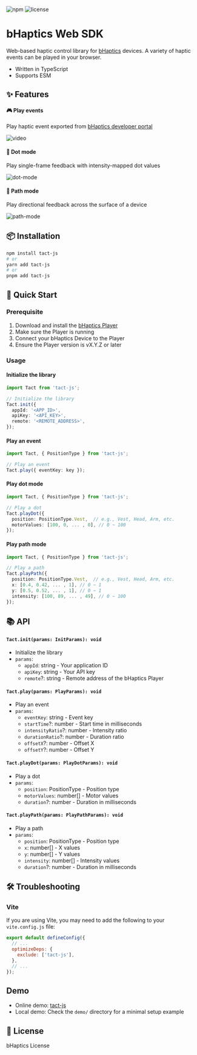 ![npm](https://img.shields.io/npm/v/tact-js)
![license](https://img.shields.io/npm/l/tact-js)

# bHaptics Web SDK

Web-based haptic control library for [bHaptics](https://www.bhaptics.com/) devices. A variety of haptic events can be played in your browser.

- Written in TypeScript
- Supports ESM

## ✨ Features

#### 🎮 Play events

Play haptic event exported from [bHaptics developer portal](https://developer.bhaptics.com/applications)

![video](https://github.com/user-attachments/assets/d58c352e-cbf1-42d5-b177-bc658e8865df)

#### 🔵 Dot mode

Play single-frame feedback with intensity-mapped dot values

![dot-mode](https://github.com/user-attachments/assets/2045d2ec-f16d-46ef-b0a9-903abbeff7a7)

#### 🧭 Path mode

Play directional feedback across the surface of a device

![path-mode](https://github.com/user-attachments/assets/a4644c11-9e5e-47aa-9c21-0e4b04a6cc90)

## 📦 Installation

```bash
npm install tact-js
# or
yarn add tact-js
# or
pnpm add tact-js
```

## 🚀 Quick Start

### Prerequisite

1. Download and install the [bHaptics Player](https://www.bhaptics.com/software/player/?type=pcplayer)
2. Make sure the Player is running
3. Connect your bHaptics Device to the Player
4. Ensure the Player version is vX.Y.Z or later

### Usage

#### Initialize the library

```ts
import Tact from 'tact-js';

// Initialize the library
Tact.init({
  appId: '<APP_ID>',
  apiKey: '<API_KEY>',
  remote: '<REMOTE_ADDRESS>',
});
```

#### Play an event

```ts
import Tact, { PositionType } from 'tact-js';

// Play an event
Tact.play({ eventKey: key });
```

#### Play dot mode

```ts
import Tact, { PositionType } from 'tact-js';

// Play a dot
Tact.playDot({
  position: PositionType.Vest,  // e.g., Vest, Head, Arm, etc.
  motorValues: [100, 0, ... , 0], // 0 ~ 100
});
```

#### Play path mode

```ts
import Tact, { PositionType } from 'tact-js';

// Play a path
Tact.playPath({
  position: PositionType.Vest,  // e.g., Vest, Head, Arm, etc.
  x: [0.4, 0.42, ... , 1], // 0 ~ 1
  y: [0.5, 0.52, ... , 1], // 0 ~ 1
  intensity: [100, 89, ... , 49], // 0 ~ 100
});
```

## 📚 API

#### `Tact.init(params: InitParams): void`

- Initialize the library
- `params`:
  - `appId`: string - Your application ID
  - `apiKey`: string - Your API key
  - `remote`?: string - Remote address of the bHaptics Player

#### `Tact.play(params: PlayParams): void`

- Play an event
- `params`:
  - `eventKey`: string - Event key
  - `startTime`?: number - Start time in milliseconds
  - `intensityRatio`?: number - Intensity ratio
  - `durationRatio`?: number - Duration ratio
  - `offsetX`?: number - Offset X
  - `offsetY`?: number - Offset Y

#### `Tact.playDot(params: PlayDotParams): void`

- Play a dot
- `params`:
  - `position`: PositionType - Position type
  - `motorValues`: number[] - Motor values
  - `duration`?: number - Duration in milliseconds

#### `Tact.playPath(params: PlayPathParams): void`

- Play a path
- `params`:
  - `position`: PositionType - Position type
  - `x`: number[] - X values
  - `y`: number[] - Y values
  - `intensity`: number[] - Intensity values
  - `duration`?: number - Duration in milliseconds

## 🛠 Troubleshooting

### Vite

If you are using Vite, you may need to add the following to your `vite.config.js` file:

```js
export default defineConfig({
  // ...
  optimizeDeps: {
    exclude: ['tact-js'],
  },
  // ...
});
```

## Demo

- Online demo: [tact-js](https://tact-js2-demo.vercel.app/)
- Local demo: Check the `demo/` directory for a minimal setup example

## 🪪 License

bHaptics License
